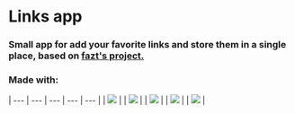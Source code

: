 # Links app

### Small app for add your favorite links and store them in a single place, based on [fazt's project.](https://github.com/fazt/nodejs-mysql-links/tree/version-2018)

### Made with:
| --- | --- | --- | --- | --- |
| <img src='https://img.shields.io/badge/Node.js-339933?style=for-the-badge&logo=nodedotjs&logoColor=white' /> |
| <img src='https://img.shields.io/badge/Express.js-000000?style=for-the-badge&logo=express&logoColor=white'> |
| <img src='https://img.shields.io/badge/Handlebars.js-f0772b?style=for-the-badge&logo=handlebarsdotjs&logoColor=black'> | 
| <img src='https://img.shields.io/badge/MySQL-005C84?style=for-the-badge&logo=mysql&logoColor=white'> |
| <img src='	https://img.shields.io/badge/Bootstrap-563D7C?style=for-the-badge&logo=bootstrap&logoColor=white'> |
